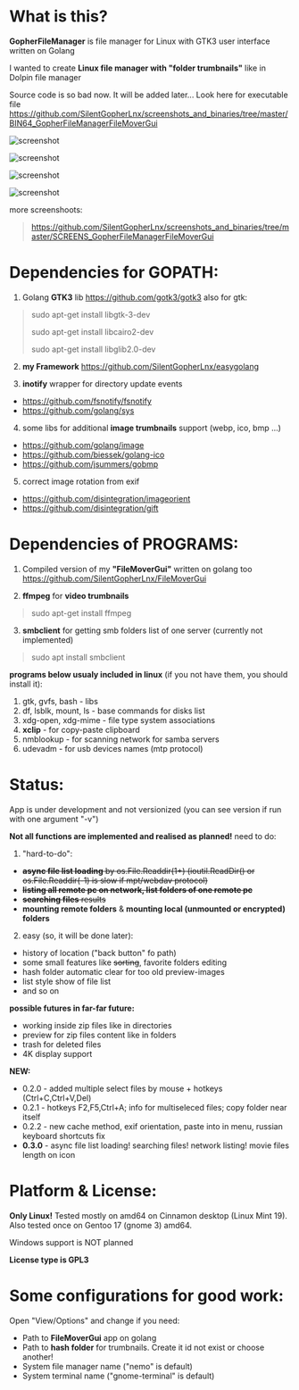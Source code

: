 # What is this?
**GopherFileManager** is file manager for Linux with GTK3 user interface written on Golang

I wanted to create **Linux file manager with "folder trumbnails"** like in Dolpin file manager

Source code is so bad now. It will be added later... Look here for executable file https://github.com/SilentGopherLnx/screenshots_and_binaries/tree/master/BIN64_GopherFileManagerFileMoverGui

![screenshot](https://github.com/SilentGopherLnx/screenshots_and_binaries/blob/master/SCREENS_GopherFileManagerFileMoverGui/manager_00.png)

![screenshot](https://github.com/SilentGopherLnx/screenshots_and_binaries/blob/master/SCREENS_GopherFileManagerFileMoverGui/manager_01.png)

![screenshot](https://github.com/SilentGopherLnx/screenshots_and_binaries/blob/master/SCREENS_GopherFileManagerFileMoverGui/manager_02.png)

![screenshot](https://github.com/SilentGopherLnx/screenshots_and_binaries/blob/master/SCREENS_GopherFileManagerFileMoverGui/manager_03.png)

more screenshoots:
> https://github.com/SilentGopherLnx/screenshots_and_binaries/tree/master/SCREENS_GopherFileManagerFileMoverGui

# Dependencies for GOPATH:
1) Golang **GTK3** lib
https://github.com/gotk3/gotk3
also for gtk:
> sudo apt-get install libgtk-3-dev
>
> sudo apt-get install libcairo2-dev
>
> sudo apt-get install libglib2.0-dev
2) **my Framework**
https://github.com/SilentGopherLnx/easygolang

3) **inotify** wrapper for directory update events
- https://github.com/fsnotify/fsnotify
- https://github.com/golang/sys

4) some libs for additional **image trumbnails** support (webp, ico, bmp ...)
- https://github.com/golang/image
- https://github.com/biessek/golang-ico
- https://github.com/jsummers/gobmp

5) correct image rotation from exif
- https://github.com/disintegration/imageorient
- https://github.com/disintegration/gift

# Dependencies of PROGRAMS:
1) Compiled version of my **"FileMoverGui"** written on golang too
https://github.com/SilentGopherLnx/FileMoverGui

2) **ffmpeg** for **video trumbnails**
> sudo apt-get install ffmpeg

3) **smbclient** for getting smb folders list of one server (currently not implemented)
> sudo apt install smbclient

**programs below usualy included in linux** (if you not have them, you should install it):
1) gtk, gvfs, bash - libs
2) df, lsblk, mount, ls - base commands for disks list
3) xdg-open, xdg-mime - file type system associations
4) **xclip** - for copy-paste clipboard
5) nmblookup - for scanning network for samba servers
6) udevadm - for usb devices names (mtp protocol)

# Status:
App is under development and not versionized (you can see version if run with one argument "-v")

**Not all functions are implemented and realised as planned!** need to do:
1) "hard-to-do":
- ~~**async file list loading** by os.File.Readdir(1+) (ioutil.ReadDir() or os.File.Readdir(-1) is slow if mpt/webdav protocol)~~
- ~~**listing all remote pc on network, list folders of one remote pc**~~
- ~~**searching files** results~~
- **mounting remote folders** & **mounting local (unmounted or encrypted) folders**
2) easy (so, it will be done later):
- history of location ("back button" fo path)
- some small features like ~~sorting~~, favorite folders editing
- hash folder automatic clear for too old preview-images
- list style show of file list
- and so on

**possible futures in far-far future:**
- working inside zip files like in directories
- preview for zip files content like in folders
- trash for deleted files
- 4K display support

**NEW:**
- 0.2.0 - added multiple select files by mouse + hotkeys (Ctrl+C,Ctrl+V,Del)
- 0.2.1 - hotkeys F2,F5,Ctrl+A; info for multiseleced files; copy folder near itself
- 0.2.2 - new cache method, exif orientation, paste into in menu, russian keyboard shortcuts fix
- **0.3.0** - async file list loading! searching files! network listing! movie files length on icon

# Platform & License:
**Only Linux!** Tested mostly on amd64 on Cinnamon desktop (Linux Mint 19).
Also tested once on Gentoo 17 (gnome 3) amd64.

Windows support is NOT planned

**License type is GPL3**

# Some configurations for good work:
Open "View/Options" and change if you need:
 - Path to **FileMoverGui** app on golang
 - Path to **hash folder** for trumbnails. Create it id not exist or choose another! 
 - System file manager name ("nemo" is default)
 - System terminal name ("gnome-terminal" is default)


